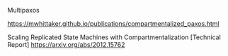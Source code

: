 
Multipaxos

https://mwhittaker.github.io/publications/compartmentalized_paxos.html

Scaling Replicated State Machines with Compartmentalization [Technical Report]
https://arxiv.org/abs/2012.15762
